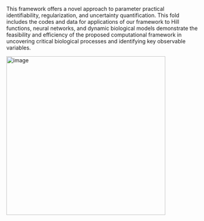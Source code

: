 This framework offers a novel approach to parameter practical identifiability, regularization, and uncertainty quantification.
This fold includes the codes and data for applications of our framework to Hill functions, neural networks, and dynamic biological models demonstrate the feasibility and efficiency of the proposed computational framework in uncovering critical biological processes and identifying key observable variables.

<img width="416" alt="image" src="https://github.com/user-attachments/assets/4e9bd260-1600-4a6e-aaaa-55a279b07208" />
